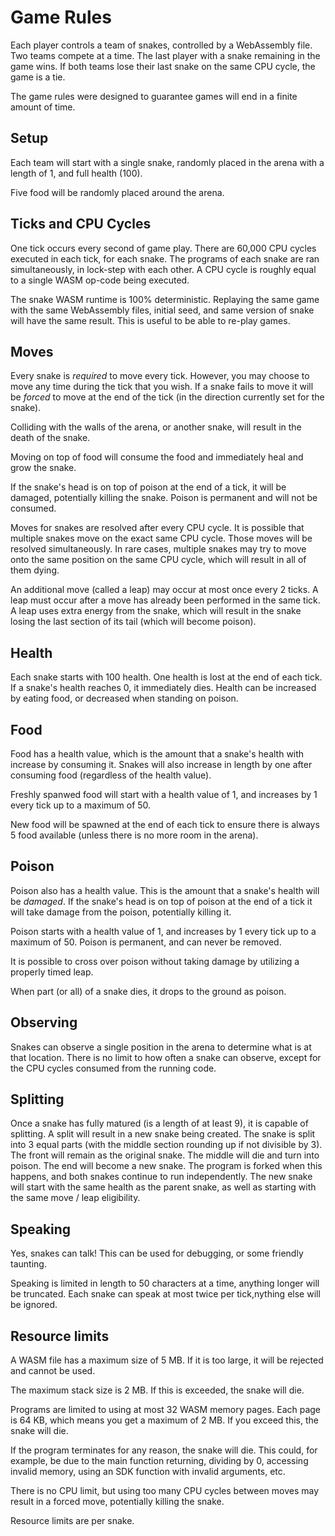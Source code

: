 # Game Rules

Each player controls a team of snakes, controlled by a WebAssembly file. Two teams compete at a time.
The last player with a snake remaining in the game wins. If both teams lose their last snake on the same CPU cycle, the game is a tie.

The game rules were designed to guarantee games will end in a finite amount of time.

## Setup

Each team will start with a single snake, randomly placed in the arena with a length of 1, and full health (100).

Five food will be randomly placed around the arena.

## Ticks and CPU Cycles

One tick occurs every second of game play. There are 60,000 CPU cycles executed in each tick, for each snake. The programs of each snake are ran simultaneously, in lock-step with each other. A CPU cycle is roughly equal to a single WASM op-code being executed.

The snake WASM runtime is 100% deterministic. Replaying the same game with the same WebAssembly files, initial seed, and same version of snake will have the same result. This is useful to be able to re-play games.

## Moves

Every snake is _required_ to move every tick. However, you may choose to move any time during the tick that you wish. If a snake fails to move it will be _forced_ to move at the end of the tick (in the direction currently set for the snake).

Colliding with the walls of the arena, or another snake, will result in the death of the snake.

Moving on top of food will consume the food and immediately heal and grow the snake.

If the snake's head is on top of poison at the end of a tick, it will be damaged, potentially killing the snake. Poison is permanent and will not be consumed.

Moves for snakes are resolved after every CPU cycle. It is possible that multiple snakes move on the exact same CPU cycle. Those moves will be resolved simultaneously. In rare cases, multiple snakes may try to move onto the same position on the same CPU cycle, which will result in all of them dying.

An additional move (called a leap) may occur at most once every 2 ticks. A leap must occur after a move has already been performed in the same tick. A leap uses extra energy from the snake, which will result in the snake losing the last section of its tail (which will become poison).

## Health

Each snake starts with 100 health. One health is lost at the end of each tick. If a snake's health reaches 0, it immediately dies. Health can be increased by eating food, or decreased when standing on poison.

## Food

Food has a health value, which is the amount that a snake's health with increase by consuming it. Snakes will also increase in length by one after consuming food (regardless of the health value).

Freshly spanwed food will start with a health value of 1, and increases by 1 every tick up to a maximum of 50.

New food will be spawned at the end of each tick to ensure there is always 5 food available (unless there is no more room in the arena).

## Poison

Poison also has a health value. This is the amount that a snake's health will be _damaged_. If the snake's head is on top of poison at the end of a tick it will take damage from the poison, potentially killing it.

Poison starts with a health value of 1, and increases by 1 every tick up to a maximum of 50. Poison is permanent, and can never be removed.

It is possible to cross over poison without taking damage by utilizing a properly timed leap.

When part (or all) of a snake dies, it drops to the ground as poison.


## Observing

Snakes can observe a single position in the arena to determine what is at that location. There is no limit to how often a snake can observe, except for the CPU cycles consumed from the running code.

## Splitting

Once a snake has fully matured (is a length of at least 9), it is capable of splitting. A split will result in a new snake being created. The snake is split into 3 equal parts (with the middle section rounding up if not divisible by 3). The front will remain as the original snake. The middle will die and turn into poison. The end will become a new snake. The program is forked when this happens, and both snakes continue to run independently. The new snake will start with the same health as the parent snake, as well as starting with the same move / leap eligibility.

## Speaking

Yes, snakes can talk! This can be used for debugging, or some friendly taunting.

Speaking is limited in length to 50 characters at a time, anything longer will be truncated. Each snake can speak at most twice per tick,nything else will be ignored.

## Resource limits

A WASM file has a maximum size of 5 MB. If it is too large, it will be rejected and cannot be used.

The maximum stack size is 2 MB. If this is exceeded, the snake will die.

Programs are limited to using at most 32 WASM memory pages. Each page is 64 KB, which means you get a maximum of 2 MB. If you exceed this, the snake will die.

If the program terminates for any reason, the snake will die. This could, for example, be due to the main function returning, dividing by 0, accessing invalid memory, using an SDK function with invalid arguments, etc.

There is no CPU limit, but using too many CPU cycles between moves may result in a forced move, potentially killing the snake.

Resource limits are per snake.


